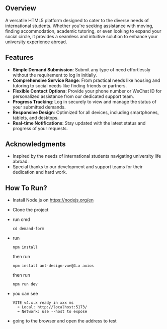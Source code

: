 ## Overview

A versatile HTML5 platform designed to cater to the diverse needs of international students. Whether you're seeking assistance with moving, finding accommodation, academic tutoring, or even looking to expand your social circle, it provides a seamless and intuitive solution to enhance your university experience abroad.

## Features

- **Simple Demand Submission**: Submit any type of need effortlessly without the requirement to log in initially.
- **Comprehensive Service Range**: From practical needs like housing and tutoring to social needs like finding friends or partners.
- **Flexible Contact Options**: Provide your phone number or WeChat ID for personalized assistance from our dedicated support team.
- **Progress Tracking**: Log in securely to view and manage the status of your submitted demands.
- **Responsive Design**: Optimized for all devices, including smartphones, tablets, and desktops.
- **Real-time Notifications**: Stay updated with the latest status and progress of your requests.

## Acknowledgments

- Inspired by the needs of international students navigating university life abroad.
- Special thanks to our development and support teams for their dedication and hard work.

## How To Run?

- Install Node.js on https://nodejs.org/en

- Clone the project

- run cmd

  ```
  cd demand-form
  ```

- run 

  ```
  npm install
  ```

  then run

  ```
  npm install ant-design-vue@4.x axios
  ```

  then run

  ```
  npm run dev
  ```

- you can see

  ```
  VITE v4.x.x ready in xxx ms
    ➜ Local: http://localhost:5173/
    ➜ Network: use --host to expose
  ```

- going to the browser and open the address to test
